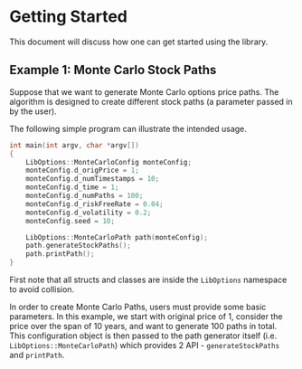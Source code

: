 # Getting Started

This document will discuss how one can get started using the library.

## Example 1: Monte Carlo Stock Paths

Suppose that we want to generate Monte Carlo options price paths. The algorithm is designed to create different stock paths (a parameter passed in by the user).

The following simple program can illustrate the intended usage.

```C++
int main(int argv, char *argv[])
{
    LibOptions::MonteCarloConfig monteConfig;
    monteConfig.d_origPrice = 1;
    monteConfig.d_numTimestamps = 10;
    monteConfig.d_time = 1;
    monteConfig.d_numPaths = 100;
    monteConfig.d_riskFreeRate = 0.04;
    monteConfig.d_volatility = 0.2;
    monteConfig.seed = 10;

    LibOptions::MonteCarloPath path(monteConfig);
    path.generateStockPaths();
    path.printPath();
}
```

First note that all structs and classes are inside the `LibOptions` namespace to avoid collision.

In order to create Monte Carlo Paths, users must provide some basic parameters. In this example, we start with original price of 1, consider the price over the span of 10 years, and want to generate 100 paths in total. This configuration object is then passed to the path generator itself (i.e. `LibOptions::MonteCarloPath`) which provides 2 API - `generateStockPaths` and `printPath`.